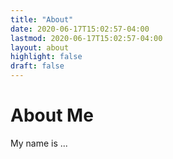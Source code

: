 ```yaml
---
title: "About"
date: 2020-06-17T15:02:57-04:00
lastmod: 2020-06-17T15:02:57-04:00
layout: about
highlight: false
draft: false
---
```


# About Me

My name is ...
